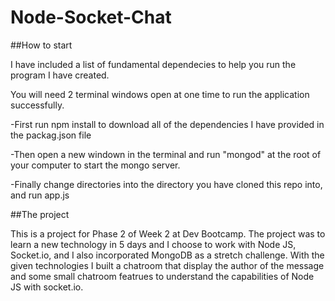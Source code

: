 # Node-Socket-Chat


##How to start

I have included a list of fundamental dependecies to help you run the program I have created.

You will need 2 terminal windows open at one time to run the application successfully.

-First run npm install to download all of the dependencies I have provided in the packag.json file

-Then open a new windown in the terminal and run "mongod" at the root of your computer to start the mongo server.

-Finally change directories into the directory you have cloned this repo into, and run app.js


##The project

This is a project for Phase 2 of Week 2 at Dev Bootcamp.  The project was to learn a new technology in 5 days and I choose to work with Node JS, Socket.io, and I also incorporated MongoDB as a stretch challenge.  With the given technologies I built a chatroom that display the author of the message and some small chatroom featrues to understand the capabilities of Node JS with socket.io.


